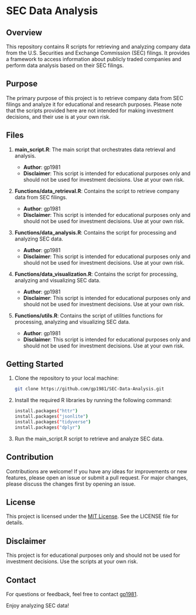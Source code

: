 # SEC Data Analysis

## Overview
This repository contains R scripts for retrieving and analyzing company data from the U.S. Securities and Exchange Commission (SEC) filings. It provides a framework to access information about publicly traded companies and perform data analysis based on their SEC filings.

## Purpose
The primary purpose of this project is to retrieve company data from SEC filings and analyze it for educational and research purposes. Please note that the scripts provided here are not intended for making investment decisions, and their use is at your own risk.

## Files

1. **main_script.R**: The main script that orchestrates data retrieval and analysis.
   - **Author**: gp1981
   - **Disclaimer**: This script is intended for educational purposes only and should not be used for investment decisions. Use at your own risk.
  
2. **Functions/data_retrieval.R**: Contains the script to retrieve company data from SEC filings.
   - **Author**: gp1981
   - **Disclaimer**: This script is intended for educational purposes only and should not be used for investment decisions. Use at your own risk.

3. **Functions/data_analysis.R**: Contains the script for processing and analyzing SEC data.
   - **Author**: gp1981
   - **Disclaimer**: This script is intended for educational purposes only and should not be used for investment decisions. Use at your own risk.

4. **Functions/data_visualization.R**: Contains the script for processing, analyzing and visualizing SEC data.
   - **Author**: gp1981
   - **Disclaimer**: This script is intended for educational purposes only and should not be used for investment decisions. Use at your own risk.
  
5. **Functions/utils.R**: Contains the script of utilities functions for processing, analyzing and visualizing SEC data.
   - **Author**: gp1981
   - **Disclaimer**: This script is intended for educational purposes only and should not be used for investment decisions. Use at your own risk.

## Getting Started

1. Clone the repository to your local machine:

   ```bash
   git clone https://github.com/gp1981/SEC-Data-Analysis.git

2. Install the required R libraries by running the following command:

   ```bash
   install.packages("httr")
   install.packages("jsonlite")
   install.packages("tidyverse")
   install.packages("dplyr")

3. Run the main_script.R script to retrieve and analyze SEC data.

## Contribution

Contributions are welcome! If you have any ideas for improvements or new features, please open an issue or submit a pull request. For major changes, please discuss the changes first by opening an issue.

## License

This project is licensed under the [MIT License](https://github.com/gp1981/SEC-Data-Analysis/blob/63ef4ecb1ef9a40ca64bdcb67ede14c0a7ab10c6/LICENSE). See the LICENSE file for details.

## Disclaimer

This project is for educational purposes only and should not be used for investment decisions. Use the scripts at your own risk.

## Contact

For questions or feedback, feel free to contact [gp1981](45032495+gp1981@users.noreply.github.com).

Enjoy analyzing SEC data!
